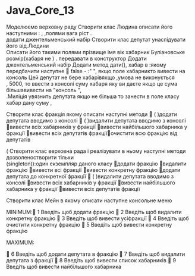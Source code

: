 # Java_Core_13

Моделюємо верховну раду Створити клас Людина описати його наступними : , ,полями вага ріст  .     
додати джентельменський набір Створити клас депутат унаслідувати його від.Людини   
Описати його такими полями прізвище імя вік хабарник Буліановське розмір(хабаря не  )    .     передавати в 
конструктор Додати джентельменський набір Додати метод дати(), хабар  в   :якому передбачити наступне
    false -     :"     ", якщо поле хабарникто вивести на консоль  Цей депутат не бере хабарівякщо   ,умова не виконується       
,    5000,   то ввести з консолі суму хабаря яку ви даєте якщо це сума більшавивести на "консоль  ",          
.Миліція увязнить депутата якщо не більша то занести в поле класу хабар дану суму   ,   

Створити клас фракція якому описати наступні методи
  (  )додати депутата вводимо з консолі
  (  )видалити депутата вводимо з консолі
вивести всіх хабарників у фракції
вивести найбільшого хабарника у фракції
вивести всіх депутатів фракціїочистити всю фракцію від депутатів       

( Створити клас верховна рада і реалізувати в ньому наступні методи дозволеностворити тільки   
(singleton)):один екземпляр даного класу
додати фракцію
видалити фракцію
вивести всі фракції
вивести конкретну фракцію
додати депутата до конкретної фракції
  (  )видалити депутата вводимо з консолі
вивести всіх хабарників у фракції
вивести найбільшого хабарника у фракції
вивести всіх депутатів фракції        

Створити клас Мейн в якому описати наступне консольне меню

MINIMUM: 
1   Введіть  щоб додати фракцію
  2    Введіть  щоб видалити конкретну фракцію
  3   Введіть  щоб вивести усіфракції
  4    Введіть  щоб очистити конкретну фракцію
  5    Введіть  щоб вивести конкретну фракцію

MAXIMUM:

  6     Введіть  щоб додати депутата в фракцію
  7     Введіть  щоб видалити депутата з фракції
  8    Введіть  щоб вивести список хабарників
  9    Введіть  щоб вивести найбільшого хабарника
